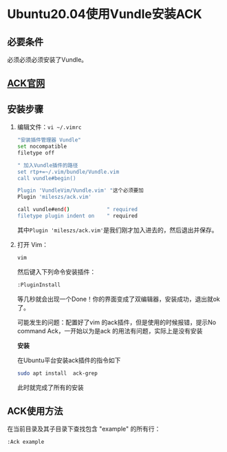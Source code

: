 # Ubuntu20.04使用Vundle安装ACK

## 必要条件

必须必须必须安装了Vundle。

## [ACK官网](https://github.com/mileszs/ack.vim)

## 安装步骤

1. 编辑文件：`vi ~/.vimrc`

   ```bash
   "安装插件管理器 Vundle"
   set nocompatible
   filetype off
   
   " 加入Vundle插件的路径
   set rtp+=~/.vim/bundle/Vundle.vim
   call vundle#begin()
   
   Plugin 'VundleVim/Vundle.vim' "这个必须要加
   Plugin 'mileszs/ack.vim'
   
   call vundle#end()            " required
   filetype plugin indent on    " required
   ```

   其中`Plugin 'mileszs/ack.vim'`是我们刚才加入进去的，然后退出并保存。

2. 打开 Vim：

   ```bash
   vim
   ```

   然后键入下列命令安装插件： 

   ```bash
   :PluginInstall
   ```

   等几秒就会出现一个Done！你的界面变成了双编辑器，安装成功，退出就ok了。

   可能发生的问题：配置好了vim 的ack插件，但是使用的时候报错，提示No command Ack，一开始以为是ack 的用法有问题，实际上是没有安装

   **安装**

   在Ubuntu平台安装ack插件的指令如下

   ```bash
   sudo apt install  ack-grep
   ```

   此时就完成了所有的安装

## ACK使用方法

在当前目录及其子目录下查找包含 "example" 的所有行：

```bash
:Ack example
```

